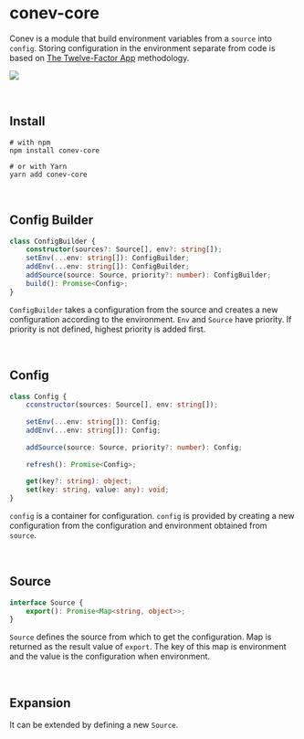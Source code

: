 # conev-core

Conev is a module that build environment variables from a `source` into `config`. Storing configuration in the environment separate from code is based on [The Twelve-Factor App](http://12factor.net/config) methodology.

![](https://img.shields.io/npm/dm/conev-core.png?style=flat-square)

​    

## Install

```shell
# with npm 
npm install conev-core
 
# or with Yarn 
yarn add conev-core
```

​    

## Config Builder

```typescript
class ConfigBuilder {
    constructor(sources?: Source[], env?: string[]);
    setEnv(...env: string[]): ConfigBuilder;
    addEnv(...env: string[]): ConfigBuilder;
    addSource(source: Source, priority?: number): ConfigBuilder;
    build(): Promise<Config>;
}
```

`ConfigBuilder` takes a configuration from the source and creates a new configuration according to the environment. `Env` and `Source` have priority. If priority is not defined, highest priority is added first.

​    

## Config

```typescript
class Config {
    cconstructor(sources: Source[], env: string[]);
    
    setEnv(...env: string[]): Config;
    addEnv(...env: string[]): Config;
    
    addSource(source: Source, priority?: number): Config;
        
    refresh(): Promise<Config>;
    
    get(key?: string): object;
    set(key: string, value: any): void;
}
```

`config` is a container for configuration. `config` is provided by creating a new configuration from the configuration and environment obtained from ` source`.

​    

## Source

```typescript
interface Source {
    export(): Promise<Map<string, object>>;
}
```

`Source` defines the source from which to get the configuration. Map is returned as the result value of `export`. The key of this map is environment and the value is the configuration when environment.

​    

## Expansion

It can be extended by defining a new `Source`.
